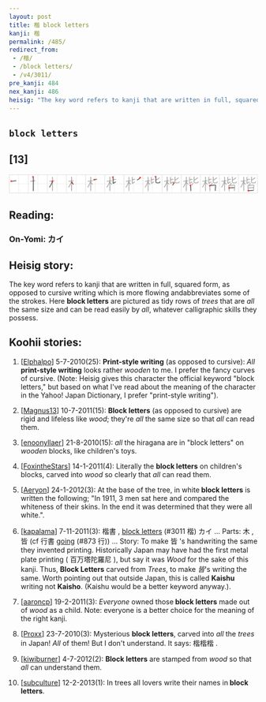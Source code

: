 ```yaml
---
layout: post
title: 楷 block letters
kanji: 楷
permalink: /485/
redirect_from:
 - /楷/
 - /block letters/
 - /v4/3011/
pre_kanji: 484
nex_kanji: 486
heisig: "The key word refers to kanji that are written in full, squared form, as opposed to cursive writing which is more flowing andabbreviates some of the strokes. Here <b>block letters</b> are pictured as tidy rows of <i>trees</i> that are <i>all</i> the same size and can be read easily by <i>all</i>, whatever calligraphic skills they possess."
---
```


## `block letters`

## [13]

<div class="stroke"><img src="../images/E6A5B7.png" /></div>

## Reading:

### On-Yomi: カイ

## Heisig story:

The key word refers to kanji that are written in full, squared form, as opposed to cursive writing which is more flowing andabbreviates some of the strokes. Here <b>block letters</b> are pictured as tidy rows of <i>trees</i> that are <i>all</i> the same size and can be read easily by <i>all</i>, whatever calligraphic skills they possess.

## Koohii stories:

1) [<a href="http://kanji.koohii.com/profile/Elphalpo">Elphalpo</a>] 5-7-2010(25): <strong>Print-style writing</strong> (as opposed to cursive): <em>All</em> <strong>print-style writing</strong> looks rather <em>wooden</em> to me. I prefer the fancy curves of cursive. (Note: Heisig gives this character the official keyword &quot;block letters,&quot; but based on what I&#039;ve read about the meaning of the character in the Yahoo! Japan Dictionary, I prefer &quot;print-style writing&quot;).

2) [<a href="http://kanji.koohii.com/profile/Magnus13">Magnus13</a>] 10-7-2011(15): <strong>Block letters</strong> (as opposed to cursive) are rigid and lifeless like <em>wood</em>; they&#039;re <em>all</em> the same size so that <em>all</em> can read them.

3) [<a href="http://kanji.koohii.com/profile/enoonyllaer">enoonyllaer</a>] 21-8-2010(15): <em>all</em> the hiragana are in &quot;block letters&quot; on <em>wooden</em> blocks, like children&#039;s toys.

4) [<a href="http://kanji.koohii.com/profile/FoxintheStars">FoxintheStars</a>] 14-1-2011(4): Literally the <strong>block letters</strong> on children&#039;s blocks, carved into <em>wood</em> so clearly that <em>all</em> can read them.

5) [<a href="http://kanji.koohii.com/profile/Aeryon">Aeryon</a>] 24-1-2012(3): At the base of the tree, in white<strong> block letters</strong> is written the following; &quot;In 1911, 3 men sat here and compared the whiteness of their skins. In the end it was determined that they were all white.&quot;.

6) [<a href="http://kanji.koohii.com/profile/kapalama">kapalama</a>] 7-11-2011(3): 楷書 , <a href="../v4/3011">block letters</a> (#3011 楷) カイ ... Parts: 木 , 皆 (cf 行書 <a href="../v4/873">going</a> (#873 行)) ... Story: To make 皆 &#039;s handwriting the same they invented printing. Historically Japan may have had the first metal plate printing ( 百万塔陀羅尼 ), but say it was <em>Wood</em> for the sake of this kanji. Thus, <strong>Block Letters</strong> carved from <em>Trees</em>, to make <em>皆</em>&#039;s writing the same. Worth pointing out that outside Japan, this is called <strong>Kaishu</strong> writing not <strong>Kaisho</strong>. (Kaishu would be a better keyword anyway.).

7) [<a href="http://kanji.koohii.com/profile/aaroncp">aaroncp</a>] 19-2-2011(3): <em>Everyone</em> owned those<strong> block letters</strong> made out of <em>wood</em> as a child. Note: everyone is a better choice for the meaning of the right kanji.

8) [<a href="http://kanji.koohii.com/profile/Proxx">Proxx</a>] 23-7-2010(3): Mysterious <strong>block letters</strong>, carved into <em>all</em> the <em>trees</em> in Japan! <em>All</em> of them! But I don&#039;t understand. It says: 楷楷楷 .

9) [<a href="http://kanji.koohii.com/profile/kiwiburner">kiwiburner</a>] 4-7-2012(2): <strong>Block letters</strong> are stamped from <em>wood</em> so that <em>all</em> can understand them.

10) [<a href="http://kanji.koohii.com/profile/subculture">subculture</a>] 12-2-2013(1): In trees all lovers write their names in<strong> block letters</strong>.
